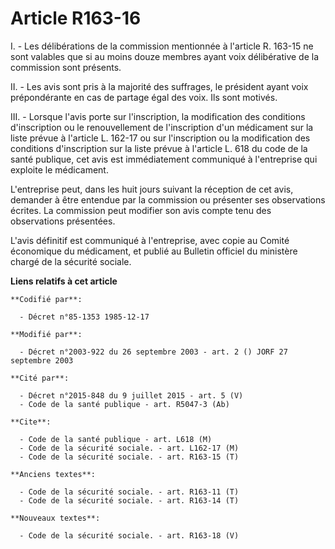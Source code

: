 # Article R163-16

I. - Les délibérations de la commission mentionnée à l'article R. 163-15 ne sont valables que si au moins douze membres ayant
voix délibérative de la commission sont présents.

II. - Les avis sont pris à la majorité des suffrages, le président ayant voix prépondérante en cas de partage égal des voix.
Ils sont motivés.

III. - Lorsque l'avis porte sur l'inscription, la modification des conditions d'inscription ou le renouvellement de
l'inscription d'un médicament sur la liste prévue à l'article L. 162-17 ou sur l'inscription ou la modification des
conditions d'inscription sur la liste prévue à l'article L. 618 du code de la santé publique, cet avis est immédiatement
communiqué à l'entreprise qui exploite le médicament.

L'entreprise peut, dans les huit jours suivant la réception de cet avis, demander à être entendue par la commission ou
présenter ses observations écrites. La commission peut modifier son avis compte tenu des observations présentées.

L'avis définitif est communiqué à l'entreprise, avec copie au Comité économique du médicament, et publié au Bulletin officiel
du ministère chargé de la sécurité sociale.

**Liens relatifs à cet article**

	**Codifié par**:

	  - Décret n°85-1353 1985-12-17

	**Modifié par**:

	  - Décret n°2003-922 du 26 septembre 2003 - art. 2 () JORF 27 septembre 2003

	**Cité par**:

	  - Décret n°2015-848 du 9 juillet 2015 - art. 5 (V)
	  - Code de la santé publique - art. R5047-3 (Ab)

	**Cite**:

	  - Code de la santé publique - art. L618 (M)
	  - Code de la sécurité sociale. - art. L162-17 (M)
	  - Code de la sécurité sociale. - art. R163-15 (T)

	**Anciens textes**:

	  - Code de la sécurité sociale. - art. R163-11 (T)
	  - Code de la sécurité sociale. - art. R163-14 (T)

	**Nouveaux textes**:

	  - Code de la sécurité sociale. - art. R163-18 (V)
